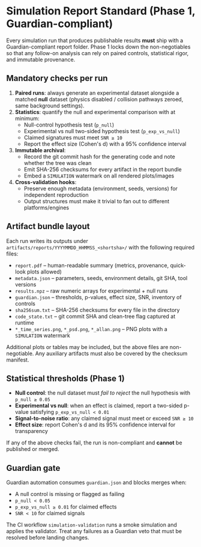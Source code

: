 # Simulation Report Standard (Phase 1, Guardian-compliant)

Every simulation run that produces publishable results **must** ship with a Guardian-compliant
report folder. Phase 1 locks down the non-negotiables so that any follow-on analysis can rely on
paired controls, statistical rigor, and immutable provenance.

## Mandatory checks per run

1. **Paired runs**: always generate an experimental dataset alongside a matched **null** dataset
   (physics disabled / collision pathways zeroed, same background settings).
2. **Statistics**: quantify the null and experimental comparison with at minimum:
   - Null-control hypothesis test (`p_null`)
   - Experimental vs null two-sided hypothesis test (`p_exp_vs_null`)
   - Claimed signatures must meet `SNR ≥ 10`
   - Report the effect size (Cohen's d) with a 95% confidence interval
3. **Immutable archival**:
   - Record the git commit hash for the generating code and note whether the tree was clean
   - Emit SHA-256 checksums for every artifact in the report bundle
   - Embed a `SIMULATION` watermark on all rendered plots/images
4. **Cross-validation hooks**:
   - Preserve enough metadata (environment, seeds, versions) for independent reproduction
   - Output structures must make it trivial to fan out to different platforms/engines

## Artifact bundle layout

Each run writes its outputs under `artifacts/reports/YYYYMMDD_HHMMSS_<shortsha>/` with the
following required files:

- `report.pdf` – human-readable summary (metrics, provenance, quick-look plots allowed)
- `metadata.json` – parameters, seeds, environment details, git SHA, tool versions
- `results.npz` – raw numeric arrays for experimental + null runs
- `guardian.json` – thresholds, p-values, effect size, SNR, inventory of controls
- `sha256sum.txt` – SHA-256 checksums for every file in the directory
- `code_state.txt` – git commit SHA and clean-tree flag captured at runtime
- `*_time_series.png`, `*_psd.png`, `*_allan.png` – PNG plots with a `SIMULATION` watermark

Additional plots or tables may be included, but the above files are non-negotiable. Any auxiliary
artifacts must also be covered by the checksum manifest.

## Statistical thresholds (Phase 1)

- **Null control**: the null dataset must *fail to reject* the null hypothesis with `p_null ≥ 0.05`
- **Experimental vs null**: when an effect is claimed, report a two-sided p-value satisfying
  `p_exp_vs_null < 0.01`
- **Signal-to-noise ratio**: any claimed signal must meet or exceed `SNR ≥ 10`
- **Effect size**: report Cohen's d and its 95% confidence interval for transparency

If any of the above checks fail, the run is non-compliant and **cannot** be published or merged.

## Guardian gate

Guardian automation consumes `guardian.json` and blocks merges when:

- A null control is missing or flagged as failing
- `p_null < 0.05`
- `p_exp_vs_null ≥ 0.01` for claimed effects
- `SNR < 10` for claimed signals

The CI workflow `simulation-validation` runs a smoke simulation and applies the validator. Treat
any failures as a Guardian veto that must be resolved before landing changes.
